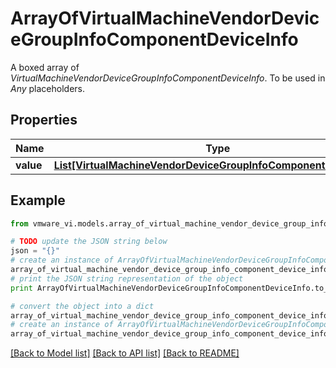 # ArrayOfVirtualMachineVendorDeviceGroupInfoComponentDeviceInfo

A boxed array of *VirtualMachineVendorDeviceGroupInfoComponentDeviceInfo*. To be used in *Any* placeholders. 

## Properties
Name | Type | Description | Notes
------------ | ------------- | ------------- | -------------
**value** | [**List[VirtualMachineVendorDeviceGroupInfoComponentDeviceInfo]**](VirtualMachineVendorDeviceGroupInfoComponentDeviceInfo.md) |  | 

## Example

```python
from vmware_vi.models.array_of_virtual_machine_vendor_device_group_info_component_device_info import ArrayOfVirtualMachineVendorDeviceGroupInfoComponentDeviceInfo

# TODO update the JSON string below
json = "{}"
# create an instance of ArrayOfVirtualMachineVendorDeviceGroupInfoComponentDeviceInfo from a JSON string
array_of_virtual_machine_vendor_device_group_info_component_device_info_instance = ArrayOfVirtualMachineVendorDeviceGroupInfoComponentDeviceInfo.from_json(json)
# print the JSON string representation of the object
print ArrayOfVirtualMachineVendorDeviceGroupInfoComponentDeviceInfo.to_json()

# convert the object into a dict
array_of_virtual_machine_vendor_device_group_info_component_device_info_dict = array_of_virtual_machine_vendor_device_group_info_component_device_info_instance.to_dict()
# create an instance of ArrayOfVirtualMachineVendorDeviceGroupInfoComponentDeviceInfo from a dict
array_of_virtual_machine_vendor_device_group_info_component_device_info_form_dict = array_of_virtual_machine_vendor_device_group_info_component_device_info.from_dict(array_of_virtual_machine_vendor_device_group_info_component_device_info_dict)
```
[[Back to Model list]](../README.md#documentation-for-models) [[Back to API list]](../README.md#documentation-for-api-endpoints) [[Back to README]](../README.md)



